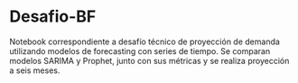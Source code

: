 # Desafio-BF
Notebook correspondiente a desafío técnico de proyección de demanda utilizando modelos de forecasting con series de tiempo.
Se comparan modelos SARIMA y Prophet, junto con sus métricas y se realiza proyección a seis meses. 
